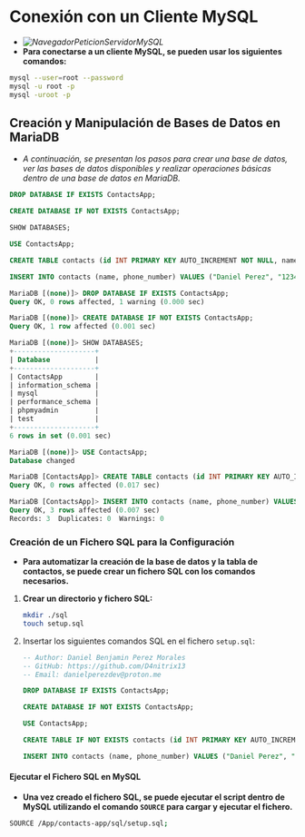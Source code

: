 <!-- Author: Daniel Benjamin Perez Morales -->
<!-- GitHub: https://github.com/D4nitrix13 -->
<!-- GitLab: https://gitlab.com/D4nitrix13 -->
<!-- Email: danielperezdev@proton.me -->

# **Conexión con un Cliente MySQL**

- *![NavegadorPeticionServidorMySQL](/Images/NavegadorPeticionServidorMySQL.png "/Images/NavegadorPeticionServidorMySQL.png")*
- **Para conectarse a un cliente MySQL, se pueden usar los siguientes comandos:**

```bash
mysql --user=root --password
mysql -u root -p
mysql -uroot -p
```

## **Creación y Manipulación de Bases de Datos en MariaDB**

- *A continuación, se presentan los pasos para crear una base de datos, ver las bases de datos disponibles y realizar operaciones básicas dentro de una base de datos en MariaDB.*

```sql
DROP DATABASE IF EXISTS ContactsApp;

CREATE DATABASE IF NOT EXISTS ContactsApp;

SHOW DATABASES;

USE ContactsApp;

CREATE TABLE contacts (id INT PRIMARY KEY AUTO_INCREMENT NOT NULL, name VARCHAR(255) NOT NULL, phone_number VARCHAR(255) NOT NULL);

INSERT INTO contacts (name, phone_number) VALUES ("Daniel Perez", "12345678"), ("Danna Morales", "87654321"), ("Benjamin Perez", "22443377");
```

```sql
MariaDB [(none)]> DROP DATABASE IF EXISTS ContactsApp;
Query OK, 0 rows affected, 1 warning (0.000 sec)

MariaDB [(none)]> CREATE DATABASE IF NOT EXISTS ContactsApp;
Query OK, 1 row affected (0.001 sec)

MariaDB [(none)]> SHOW DATABASES;
+--------------------+
| Database           |
+--------------------+
| ContactsApp        |
| information_schema |
| mysql              |
| performance_schema |
| phpmyadmin         |
| test               |
+--------------------+
6 rows in set (0.001 sec)

MariaDB [(none)]> USE ContactsApp;
Database changed

MariaDB [ContactsApp]> CREATE TABLE contacts (id INT PRIMARY KEY AUTO_INCREMENT NOT NULL, name VARCHAR(255) NOT NULL, phone_number VARCHAR(255) NOT NULL);
Query OK, 0 rows affected (0.017 sec)

MariaDB [ContactsApp]> INSERT INTO contacts (name, phone_number) VALUES ("Daniel Perez", "12345678"), ("Danna Morales", "87654321"), ("Benjamin Perez", "22443377");
Query OK, 3 rows affected (0.007 sec)
Records: 3  Duplicates: 0  Warnings: 0
```

### **Creación de un Fichero SQL para la Configuración**

- **Para automatizar la creación de la base de datos y la tabla de contactos, se puede crear un fichero SQL con los comandos necesarios.**

1. **Crear un directorio y fichero SQL:**

    ```bash
    mkdir ./sql
    touch setup.sql
    ```

2. Insertar los siguientes comandos SQL en el fichero `setup.sql`:

    ```sql
    -- Author: Daniel Benjamin Perez Morales
    -- GitHub: https://github.com/D4nitrix13
    -- Email: danielperezdev@proton.me

    DROP DATABASE IF EXISTS ContactsApp;

    CREATE DATABASE IF NOT EXISTS ContactsApp;

    USE ContactsApp;

    CREATE TABLE IF NOT EXISTS contacts (id INT PRIMARY KEY AUTO_INCREMENT NOT NULL, name VARCHAR(255) NOT NULL, phone_number VARCHAR(255) NOT NULL);

    INSERT INTO contacts (name, phone_number) VALUES ("Daniel Perez", "12345678"), ("Danna Morales", "87654321"), ("Benjamin Perez", "22443377");
    ```

#### **Ejecutar el Fichero SQL en MySQL**

- **Una vez creado el fichero SQL, se puede ejecutar el script dentro de MySQL utilizando el comando `SOURCE` para cargar y ejecutar el fichero.**

```bash
SOURCE /App/contacts-app/sql/setup.sql;
```
